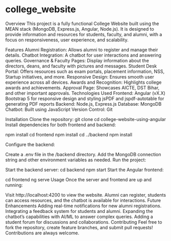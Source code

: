 # college_website

Overview
This project is a fully functional College Website built using the MEAN stack (MongoDB, Express.js, Angular, Node.js). It is designed to provide information and resources for students, faculty, and alumni, with a focus on responsiveness, user experience, and scalability.

Features
Alumni Registration: Allows alumni to register and manage their details.
Chatbot Integration: A chatbot for user interactions and answering queries.
Governance & Faculty Pages: Display information about the directors, deans, and faculty with pictures and messages.
Student Desk Portal: Offers resources such as exam portals, placement information, NSS, Startup initiatives, and more.
Responsive Design: Ensures smooth user experience across all devices.
Awards and Recognition: Highlights college awards and achievements.
Approval Page: Showcases AICTE, DST Bihar, and other important approvals.
Technologies Used
Frontend: Angular (vX.X)
Bootstrap 5 for responsive design and styling
jsPDF and jspdf-autotable for generating PDF reports
Backend: Node.js, Express.js
Database: MongoDB
Chatbot: Built using JavaScript
Version Control: Git


Installation
Clone the repository:
git clone <link>
cd college-website-using-angular
Install dependencies for both frontend and backend:


npm install
cd frontend
npm install
cd ../backend
npm install


Configure the backend:

Create a .env file in the /backend directory.
Add the MongoDB connection string and other environment variables as needed.
Run the project:

Start the backend server:
cd backend
npm start
Start the Angular frontend:

cd frontend
ng serve
Usage
Once the server and frontend are up and running:

Visit http://localhost:4200 to view the website.
Alumni can register, students can access resources, and the chatbot is available for interactions.
Future Enhancements
Adding real-time notifications for new alumni registrations.
Integrating a feedback system for students and alumni.
Expanding the chatbot’s capabilities with AI/ML to answer complex queries.
Adding a student forum for discussions and collaborations.
Contributing
Feel free to fork the repository, create feature branches, and submit pull requests! Contributions are always welcome.
